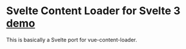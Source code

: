 # Svelte Content Loader for Svelte 3 [demo]()

This is basically a Svelte port for vue-content-loader.